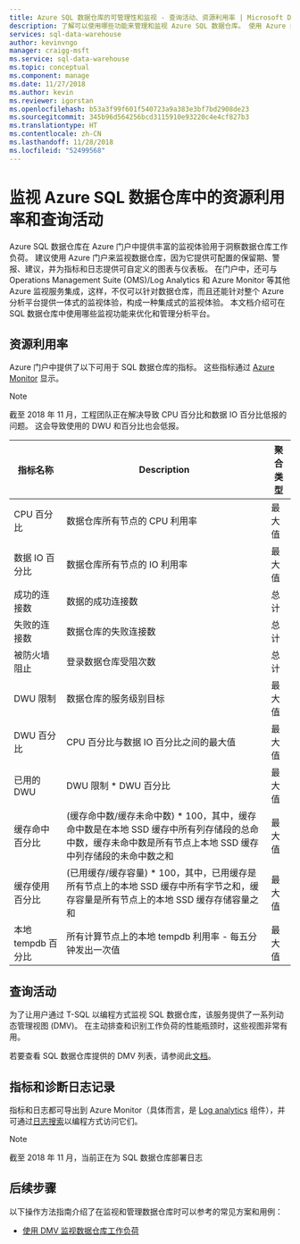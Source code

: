 ```yaml
---
title: Azure SQL 数据仓库的可管理性和监视 - 查询活动、资源利用率 | Microsoft Docs
description: 了解可以使用哪些功能来管理和监视 Azure SQL 数据仓库。 使用 Azure 门户和动态管理视图 (DMV) 来了解数据仓库的查询活动和资源利用率。
services: sql-data-warehouse
author: kevinvngo
manager: craigg-msft
ms.service: sql-data-warehouse
ms.topic: conceptual
ms.component: manage
ms.date: 11/27/2018
ms.author: kevin
ms.reviewer: igorstan
ms.openlocfilehash: b53a3f99f601f540723a9a383e3bf7bd2908de23
ms.sourcegitcommit: 345b96d564256bcd3115910e93220c4e4cf827b3
ms.translationtype: HT
ms.contentlocale: zh-CN
ms.lasthandoff: 11/28/2018
ms.locfileid: "52499568"
---
```

# <a name="monitoring-resource-utilization-and-query-activity-in-azure-sql-data-warehouse"></a>监视 Azure SQL 数据仓库中的资源利用率和查询活动
Azure SQL 数据仓库在 Azure 门户中提供丰富的监视体验用于洞察数据仓库工作负荷。 建议使用 Azure 门户来监视数据仓库，因为它提供可配置的保留期、警报、建议，并为指标和日志提供可自定义的图表与仪表板。 在门户中，还可与 Operations Management Suite (OMS)/Log Analytics 和 Azure Monitor 等其他 Azure 监视服务集成，这样，不仅可以针对数据仓库，而且还能针对整个 Azure 分析平台提供一体式的监视体验，构成一种集成式的监视体验。 本文档介绍可在 SQL 数据仓库中使用哪些监视功能来优化和管理分析平台。 

## <a name="resource-utilization"></a>资源利用率 
Azure 门户中提供了以下可用于 SQL 数据仓库的指标。 这些指标通过 [Azure Monitor](https://docs.microsoft.com/azure/azure-monitor/platform/data-collection#metrics) 显示。

> [!NOTE]
> 截至 2018 年 11 月，工程团队正在解决导致 CPU 百分比和数据 IO 百分比低报的问题。 这会导致使用的 DWU 和百分比也会低报。 

| 指标名称                           | Description     | 聚合类型 |
| --------------------------------------- | ---------------- | --------------------------------------- |
| CPU 百分比                          | 数据仓库所有节点的 CPU 利用率 | 最大值      |
| 数据 IO 百分比                      | 数据仓库所有节点的 IO 利用率 | 最大值   |
| 成功的连接数                  | 数据的成功连接数 | 总计            |
| 失败的连接数                      | 数据仓库的失败连接数 | 总计            |
| 被防火墙阻止                     | 登录数据仓库受阻次数 | 总计            |
| DWU 限制                              | 数据仓库的服务级别目标 | 最大值   |
| DWU 百分比                          | CPU 百分比与数据 IO 百分比之间的最大值 | 最大值   |
| 已用的 DWU                                | DWU 限制 * DWU 百分比 | 最大值   |
| 缓存命中百分比 | (缓存命中数/缓存未命中数) * 100，其中，缓存命中数是在本地 SSD 缓存中所有列存储段的总命中数，缓存未命中数是所有节点上本地 SSD 缓存中列存储段的未命中数之和 | 最大值 |
| 缓存使用百分比 | (已用缓存/缓存容量) * 100，其中，已用缓存是所有节点上的本地 SSD 缓存中所有字节之和，缓存容量是所有节点上的本地 SSD 缓存存储容量之和 | 最大值 |
| 本地 tempdb 百分比 | 所有计算节点上的本地 tempdb 利用率 - 每五分钟发出一次值 | 最大值 |

## <a name="query-activity"></a>查询活动
为了让用户通过 T-SQL 以编程方式监视 SQL 数据仓库，该服务提供了一系列动态管理视图 (DMV)。 在主动排查和识别工作负荷的性能瓶颈时，这些视图非常有用。

若要查看 SQL 数据仓库提供的 DMV 列表，请参阅此[文档](https://docs.microsoft.com/azure/sql-data-warehouse/sql-data-warehouse-reference-tsql-system-views#sql-data-warehouse-dynamic-management-views-dmvs)。 

## <a name="metrics-and-diagnostics-logging"></a>指标和诊断日志记录
指标和日志都可导出到 Azure Monitor（具体而言，是 [Log analytics](https://docs.microsoft.com/azure/log-analytics/log-analytics-overview) 组件），并可通过[日志搜索](https://docs.microsoft.com/azure/log-analytics/log-analytics-tutorial-viewdata)以编程方式访问它们。


> [!NOTE]
> 截至 2018 年 11 月，当前正在为 SQL 数据仓库部署日志

## <a name="next-steps"></a>后续步骤
以下操作方法指南介绍了在监视和管理数据仓库时可以参考的常见方案和用例：

- [使用 DMV 监视数据仓库工作负荷](https://docs.microsoft.com/azure/sql-data-warehouse/sql-data-warehouse-manage-monitor)

